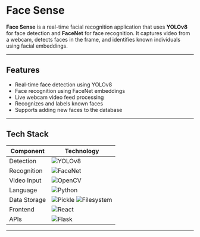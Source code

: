 # Face Sense

**Face Sense** is a real-time facial recognition application that uses **YOLOv8** for face detection and **FaceNet** for face recognition. It captures video from a webcam, detects faces in the frame, and identifies known individuals using facial embeddings.

---

## Features

- Real-time face detection using YOLOv8
- Face recognition using FaceNet embeddings
- Live webcam video feed processing
- Recognizes and labels known faces
- Supports adding new faces to the database

---

## Tech Stack

| Component       | Technology                                                                 |
|-----------------|------------------------------------------------------------------------------|
| Detection       | ![YOLOv8](https://img.shields.io/badge/YOLOv8-343434?logo=python&logoColor=white) |
| Recognition     | ![FaceNet](https://img.shields.io/badge/FaceNet-FF6F61?logo=python&logoColor=white) |
| Video Input     | ![OpenCV](https://img.shields.io/badge/OpenCV-5C3EE8?logo=opencv&logoColor=white) |
| Language        | ![Python](https://img.shields.io/badge/Python-3776AB?logo=python&logoColor=white) |
| Data Storage    | ![Pickle](https://img.shields.io/badge/Pickle-F5C518?logo=python&logoColor=black) ![Filesystem](https://img.shields.io/badge/Folder%20Storage-999999?logo=files&logoColor=white) |
| Frontend        | ![React](https://img.shields.io/badge/React-20232A?logo=react&logoColor=61DAFB) |
| APIs            | ![Flask](https://img.shields.io/badge/Flask-000000?logo=flask&logoColor=white) |

---
